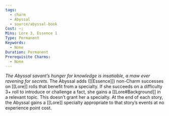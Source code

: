 ```yaml
---
tags:
  - charm
  - Abyssal
  - source/abyssal-book
Cost: —; 
Mins: Lore 3, Essence 1
Type: Permanent
Keywords:
  - None
Duration: Permanent
Prerequisite Charms:
  - None
---
```

*The Abyssal savant’s hunger for knowledge is insatiable, a maw ever ravening for secrets.*
The Abyssal adds ([[Essence]]) non-Charm successes on [[Lore]] rolls that benefit from a specialty. If she succeeds on a difficulty 3+ roll to introduce or challenge a fact, she gains a [[Lore#Background]] in a relevant topic. This doesn’t grant her a specialty.
At the end of each story, the Abyssal gains a [[Lore]] specialty appropriate to that story’s events at no experience point cost.